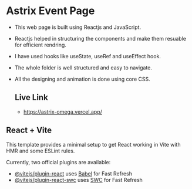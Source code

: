# Astrix Event Page

- This web page is built using Reactjs and JavaScript.
- Reactjs helped in structuring the components and make them resuable for efficient rendring.
- I have used hooks like useState, useRef and useEffect hook.
- The whole folder is well structured and easy to navigate.
- All the designing and animation is done using core CSS.

  ## Live Link
  - https://astrix-omega.vercel.app/


## React + Vite

This template provides a minimal setup to get React working in Vite with HMR and some ESLint rules.

Currently, two official plugins are available:

- [@vitejs/plugin-react](https://github.com/vitejs/vite-plugin-react/blob/main/packages/plugin-react/README.md) uses [Babel](https://babeljs.io/) for Fast Refresh
- [@vitejs/plugin-react-swc](https://github.com/vitejs/vite-plugin-react-swc) uses [SWC](https://swc.rs/) for Fast Refresh

